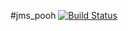 #jms_pooh
[![Build Status](https://app.travis-ci.com/SavvaMey/jms_pooh.svg?branch=master)](https://app.travis-ci.com/SavvaMey/jms_pooh)
